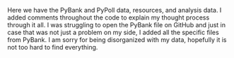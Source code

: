 Here we have the PyBank and PyPoll data, resources, and analysis data. I added comments throughout
the code to explain my thought process through it all. I was struggling to open the PyBank file 
on GitHub and just in case that was not just a problem on my side, I added all the specific files
from PyBank. I am sorry for being disorganized with my data, hopefully it is not too hard to find 
everything. 
